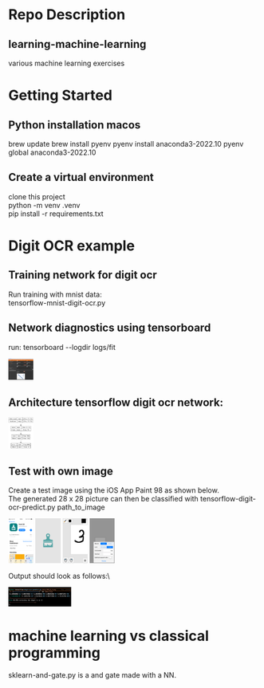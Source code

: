 # Repo Description
## learning-machine-learning
various machine learning exercises

# Getting Started
## Python installation macos
brew update
brew install pyenv
pyenv install anaconda3-2022.10
pyenv global anaconda3-2022.10

## Create a virtual environment
clone this project \
python -m venv .venv \
pip install -r requirements.txt

# Digit OCR example
## Training network for digit ocr
Run training with mnist data: \
tensorflow-mnist-digit-ocr.py

## Network diagnostics using tensorboard
run: tensorboard --logdir logs/fit
<div align="left">
  <img src="./doc/tensorboard.png"  width="10%" height="10%"/>
</div>

## Architecture tensorflow digit ocr network:
<div align="left">
  <img src="./doc/model_plot.png"  width="10%" height="10%"/>
</div>

## Test with own image
Create a test image using the iOS App Paint 98 as shown below.\
The generated 28 x 28 picture can then be classified with tensorflow-digit-ocr-predict.py path_to_image
<div align="left">
  <img src="./doc/IMG_0357.PNG"  width="10%" height="10%"/>
  <img src="./doc/IMG_0358.PNG"  width="10%" height="10%"/>
  <img src="./doc/IMG_0359.PNG"  width="10%" height="10%"/>
  <img src="./doc/IMG_0360.PNG"  width="10%" height="10%"/>
</div>

Output should look as follows:\
<div align="left">
  <img src="./doc/predict-output.png"  width="25%" height="25%"/>
</div>

# machine learning vs classical programming
sklearn-and-gate.py is a and gate made with a NN.


